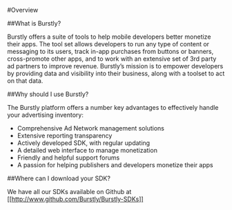 #Overview

##What is Burstly?

Burstly offers a suite of tools to help mobile developers better monetize their apps. The tool set allows developers to run any type of content or messaging to its users, track in-app purchases from buttons or banners, cross-promote other apps, and to work with an extensive set of 3rd party ad partners to improve revenue. Burstly’s mission is to empower developers by providing data and visibility into their business, along with a toolset to act on that data.


##Why should I use Burstly?

The Burstly platform offers a number key advantages to effectively handle your advertising inventory:

- Comprehensive Ad Network management solutions
- Extensive reporting transparency
- Actively developed SDK, with regular updating
- A detailed web interface to manage monetization
- Friendly and helpful support forums
- A passion for helping publishers and developers monetize their apps


##Where can I download your SDK?

We have all our SDKs available on Github at [[http://www.github.com/Burstly/Burstly-SDKs]]
